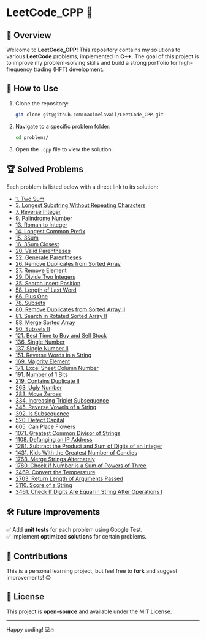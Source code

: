 # LeetCode_CPP 🚀

## 📌 Overview
Welcome to **LeetCode_CPP**! This repository contains my solutions to various **LeetCode** problems, implemented in **C++**. 
The goal of this project is to improve my problem-solving skills and build a strong portfolio for high-frequency trading (HFT) development.

## 🚀 How to Use

1. Clone the repository:
   ```bash
   git clone git@github.com:maximelavail/LeetCode_CPP.git
   ```
2. Navigate to a specific problem folder:
   ```bash
   cd problems/
   ```
3. Open the `.cpp` file to view the solution.

## 🏆 Solved Problems
Each problem is listed below with a direct link to its solution:

- [1. Two Sum](https://github.com/maximelavail/LeetCode_CPP/tree/main/problems/00001.%20Two%20Sum)  
- [3. Longest Substring Without Repeating Characters](https://github.com/maximelavail/LeetCode_CPP/tree/main/problems/00003.%20Longest%20Substring%20Without%20Repeating%20Characters)  
- [7. Reverse Integer](https://github.com/maximelavail/LeetCode_CPP/tree/main/problems/00007.%20Reverse%20Integer)  
- [9. Palindrome Number](https://github.com/maximelavail/LeetCode_CPP/tree/main/problems/00009.%20Palindrome%20Number)  
- [13. Roman to Integer](https://github.com/maximelavail/LeetCode_CPP/tree/main/problems/00013.%20Roman%20to%20Integer)  
- [14. Longest Common Prefix](https://github.com/maximelavail/LeetCode_CPP/tree/main/problems/00014.%20Longest%20Common%20Prefix)  
- [15. 3Sum](https://github.com/maximelavail/LeetCode_CPP/tree/main/problems/00015.%203Sum)  
- [16. 3Sum Closest](https://github.com/maximelavail/LeetCode_CPP/tree/main/problems/00016.%203Sum%20Closest)  
- [20. Valid Parentheses](https://github.com/maximelavail/LeetCode_CPP/tree/main/problems/00020.%20Valid%20Parentheses)  
- [22. Generate Parentheses](https://github.com/maximelavail/LeetCode_CPP/tree/main/problems/00022.%20Generate%20Parentheses)  
- [26. Remove Duplicates from Sorted Array](https://github.com/maximelavail/LeetCode_CPP/tree/main/problems/00026.%20Remove%20Duplicates%20from%20Sorted%20Array)  
- [27. Remove Element](https://github.com/maximelavail/LeetCode_CPP/tree/main/problems/00027.%20Remove%20Element)  
- [29. Divide Two Integers](https://github.com/maximelavail/LeetCode_CPP/tree/main/problems/00029.%20Divide%20Two%20Integers)  
- [35. Search Insert Position](https://github.com/maximelavail/LeetCode_CPP/tree/main/problems/00035.%20Search%20Insert%20Position)  
- [58. Length of Last Word](https://github.com/maximelavail/LeetCode_CPP/tree/main/problems/00058.%20Length%20of%20Last%20Word)  
- [66. Plus One](https://github.com/maximelavail/LeetCode_CPP/tree/main/problems/00066.%20Plus%20One)  
- [78. Subsets](https://github.com/maximelavail/LeetCode_CPP/tree/main/problems/00078.%20Subsets)  
- [80. Remove Duplicates from Sorted Array II](https://github.com/maximelavail/LeetCode_CPP/tree/main/problems/00080.%20Remove%20Duplicates%20from%20Sorted%20Array%20II)  
- [81. Search in Rotated Sorted Array II](https://github.com/maximelavail/LeetCode_CPP/tree/main/problems/00081.%20Search%20in%20Rotated%20Sorted%20Array%20II)  
- [88. Merge Sorted Array](https://github.com/maximelavail/LeetCode_CPP/tree/main/problems/00088.%20Merge%20Sorted%20Array)  
- [90. Subsets II](https://github.com/maximelavail/LeetCode_CPP/tree/main/problems/00090.%20Subsets%20II)  
- [121. Best Time to Buy and Sell Stock](https://github.com/maximelavail/LeetCode_CPP/tree/main/problems/00121.%20Best%20Time%20to%20Buy%20and%20Sell%20Stock)  
- [136. Single Number](https://github.com/maximelavail/LeetCode_CPP/tree/main/problems/00136.%20Single%20Number)  
- [137. Single Number II](https://github.com/maximelavail/LeetCode_CPP/tree/main/problems/00137.%20Single%20Number%20II)  
- [151. Reverse Words in a String](https://github.com/maximelavail/LeetCode_CPP/tree/main/problems/00151.%20Reverse%20Words%20in%20a%20String)  
- [169. Majority Element](https://github.com/maximelavail/LeetCode_CPP/tree/main/problems/00169.%20Majority%20Element)  
- [171. Excel Sheet Column Number](https://github.com/maximelavail/LeetCode_CPP/tree/main/problems/00171.%20Excel%20Sheet%20Column%20Number)  
- [191. Number of 1 Bits](https://github.com/maximelavail/LeetCode_CPP/tree/main/problems/00191.%20Number%20of%201%20Bits)  
- [219. Contains Duplicate II](https://github.com/maximelavail/LeetCode_CPP/tree/main/problems/00219.%20Contains%20Duplicate%20II)  
- [263. Ugly Number](https://github.com/maximelavail/LeetCode_CPP/tree/main/problems/00263.%20Ugly%20Number)  
- [283. Move Zeroes](https://github.com/maximelavail/LeetCode_CPP/tree/main/problems/00283.%20Move%20Zeroes)  
- [334. Increasing Triplet Subsequence](https://github.com/maximelavail/LeetCode_CPP/tree/main/problems/00334.%20Increasing%20Triplet%20Subsequence)  
- [345. Reverse Vowels of a String](https://github.com/maximelavail/LeetCode_CPP/tree/main/problems/00345.%20Reverse%20Vowels%20of%20a%20String)  
- [392. Is Subsequence](https://github.com/maximelavail/LeetCode_CPP/tree/main/problems/00392.%20Is%20Subsequence)  
- [520. Detect Capital](https://github.com/maximelavail/LeetCode_CPP/tree/main/problems/00520.%20Detect%20Capital)  
- [605. Can Place Flowers](https://github.com/maximelavail/LeetCode_CPP/tree/main/problems/00605.%20Can%20Place%20Flowers)  
- [1071. Greatest Common Divisor of Strings](https://github.com/maximelavail/LeetCode_CPP/tree/main/problems/01071.%20Greatest%20Common%20Divisor%20of%20Strings)  
- [1108. Defanging an IP Address](https://github.com/maximelavail/LeetCode_CPP/tree/main/problems/01108.%20Defanging%20an%20IP%20Address)  
- [1281. Subtract the Product and Sum of Digits of an Integer](https://github.com/maximelavail/LeetCode_CPP/tree/main/problems/01281.%20Subtract%20the%20Product%20and%20Sum%20of%20Digits%20of%20an%20Integer)  
- [1431. Kids With the Greatest Number of Candies](https://github.com/maximelavail/LeetCode_CPP/tree/main/problems/01431.%20Kids%20With%20the%20Greatest%20Number%20of%20Candies)  
- [1768. Merge Strings Alternately](https://github.com/maximelavail/LeetCode_CPP/tree/main/problems/01768.%20Merge%20Strings%20Alternately)  
- [1780. Check if Number is a Sum of Powers of Three](https://github.com/maximelavail/LeetCode_CPP/tree/main/problems/01780.%20Check%20if%20Number%20is%20a%20Sum%20of%20Powers%20of%20Three)  
- [2469. Convert the Temperature](https://github.com/maximelavail/LeetCode_CPP/tree/main/problems/02469.%20Convert%20the%20Temperature)  
- [2703. Return Length of Arguments Passed](https://github.com/maximelavail/LeetCode_CPP/tree/main/problems/02703.%20Return%20Length%20of%20Arguments%20Passed)  
- [3110. Score of a String](https://github.com/maximelavail/LeetCode_CPP/tree/main/problems/03110.%20Score%20of%20a%20String)  
- [3461. Check If Digits Are Equal in String After Operations I](https://github.com/maximelavail/LeetCode_CPP/tree/main/problems/03461.%20Check%20If%20Digits%20Are%20Equal%20in%20String%20After%20Operations%20I)  



## 🛠️ Future Improvements
✅ Add **unit tests** for each problem using Google Test.  
✅ Implement **optimized solutions** for certain problems.  

## 🤝 Contributions
This is a personal learning project, but feel free to **fork** and suggest improvements! 😊

## 📜 License
This project is **open-source** and available under the MIT License.

---

Happy coding! 💻🔥

